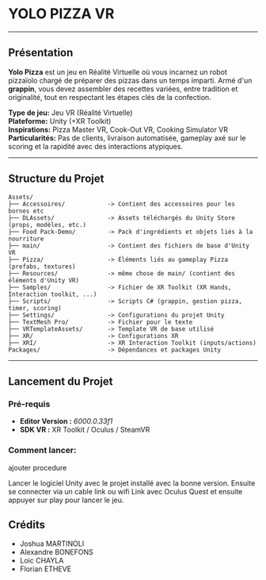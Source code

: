 
# YOLO PIZZA VR
---

## Présentation
**Yolo Pizza** est un jeu en Réalité Virtuelle où vous incarnez un robot pizzaïolo chargé de préparer des pizzas dans un temps imparti. Armé d'un **grappin**, vous devez assembler des recettes variées, entre tradition et originalité, tout en respectant les étapes clés de la confection.

**Type de jeu:** Jeu VR (Réalité Virtuelle)  
**Plateforme:** Unity (+XR Toolkit)  
**Inspirations:** Pizza Master VR, Cook-Out VR, Cooking Simulator VR  
**Particularités:** Pas de clients, livraison automatisée, gameplay axé sur le scoring et la rapidité avec des interactions atypiques.

---
## Structure du Projet

```
Assets/
├── Accessoires/            -> Contient des accessoires pour les bornes etc 
├── DLAssets/               -> Assets téléchargés du Unity Store (props, modèles, etc.)
├── Food Pack-Demo/         -> Pack d'ingrédients et objets liés à la nourriture
├── main/                   -> Contient des fichiers de base d'Unity VR
├── Pizza/                  -> Éléments liés au gameplay Pizza (prefabs, textures)
├── Resources/              -> même chose de main/ (contient des éléments d'Unity VR)
├── Samples/                -> Fichier de XR Toolkit (XR Hands, Interaction toolkit, ...)
├── Scripts/                -> Scripts C# (grappin, gestion pizza, timer, scoring)
├── Settings/               -> Configurations du projet Unity
├── TextMesh Pro/           -> Fichier pour le texte
├── VRTemplateAssets/       -> Template VR de base utilisé
├── XR/                     -> Configurations XR
├── XRI/                    -> XR Interaction Toolkit (inputs/actions)
Packages/                   -> Dépendances et packages Unity
```

---

## Lancement du Projet

### Pré-requis
- **Editor Version :** _6000.0.33f1_
- **SDK VR :** XR Toolkit / Oculus / SteamVR

### Comment lancer:

ajouter procedure

Lancer le logiciel Unity avec le projet installé avec la bonne version. Ensuite se connecter via un cable link ou wifi Link avec Oculus Quest et ensuite appuyer sur play pour lancer le jeu.

## Crédits

- Joshua MARTINOLI
- Alexandre BONEFONS
- Loic CHAYLA
- Florian ETHEVE
